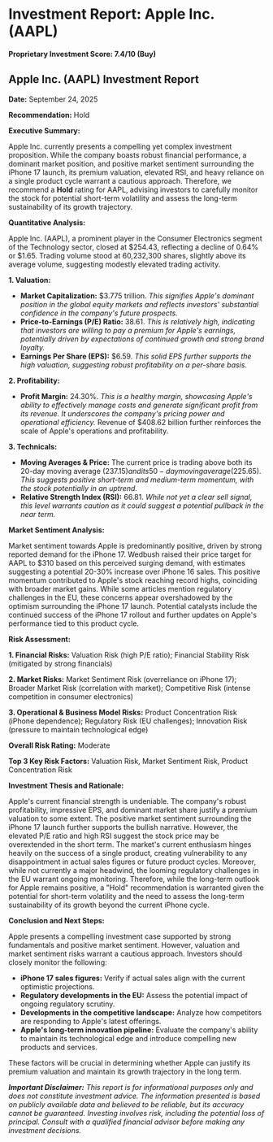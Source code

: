 # Investment Report: Apple Inc. (AAPL)

**Proprietary Investment Score: 7.4/10 (Buy)**

## Apple Inc. (AAPL) Investment Report

**Date:** September 24, 2025

**Recommendation:** Hold

**Executive Summary:**

Apple Inc. currently presents a compelling yet complex investment proposition.  While the company boasts robust financial performance, a dominant market position, and positive market sentiment surrounding the iPhone 17 launch, its premium valuation, elevated RSI, and heavy reliance on a single product cycle warrant a cautious approach.  Therefore, we recommend a **Hold** rating for AAPL, advising investors to carefully monitor the stock for potential short-term volatility and assess the long-term sustainability of its growth trajectory.

**Quantitative Analysis:**

Apple Inc. (AAPL), a prominent player in the Consumer Electronics segment of the Technology sector, closed at $254.43, reflecting a decline of 0.64% or $1.65. Trading volume stood at 60,232,300 shares, slightly above its average volume, suggesting modestly elevated trading activity.

**1. Valuation:**

* **Market Capitalization:** $3.775 trillion.  *_This signifies Apple's dominant position in the global equity markets and reflects investors' substantial confidence in the company's future prospects._*
* **Price-to-Earnings (P/E) Ratio:** 38.61. *_This is relatively high, indicating that investors are willing to pay a premium for Apple's earnings, potentially driven by expectations of continued growth and strong brand loyalty._*
* **Earnings Per Share (EPS):** $6.59. *_This solid EPS further supports the high valuation, suggesting robust profitability on a per-share basis._*

**2. Profitability:**

* **Profit Margin:** 24.30%. *_This is a healthy margin, showcasing Apple's ability to effectively manage costs and generate significant profit from its revenue.  It underscores the company's pricing power and operational efficiency._* Revenue of $408.62 billion further reinforces the scale of Apple's operations and profitability.


**3. Technicals:**

* **Moving Averages & Price:** The current price is trading above both its 20-day moving average ($237.15) and its 50-day moving average ($225.65). *_This suggests positive short-term and medium-term momentum, with the stock potentially in an uptrend._*
* **Relative Strength Index (RSI):** 66.81.  *_While not yet a clear sell signal, this level warrants caution as it could suggest a potential pullback in the near term._*


**Market Sentiment Analysis:**

Market sentiment towards Apple is predominantly positive, driven by strong reported demand for the iPhone 17.  Wedbush raised their price target for AAPL to $310 based on this perceived surging demand, with estimates suggesting a potential 20-30% increase over iPhone 16 sales.  This positive momentum contributed to Apple's stock reaching record highs, coinciding with broader market gains. While some articles mention regulatory challenges in the EU, these concerns appear overshadowed by the optimism surrounding the iPhone 17 launch.  Potential catalysts include the continued success of the iPhone 17 rollout and further updates on Apple's performance tied to this product cycle.

**Risk Assessment:**

**1. Financial Risks:** Valuation Risk (high P/E ratio); Financial Stability Risk (mitigated by strong financials)

**2. Market Risks:** Market Sentiment Risk (overreliance on iPhone 17); Broader Market Risk (correlation with market); Competitive Risk (intense competition in consumer electronics)

**3. Operational & Business Model Risks:** Product Concentration Risk (iPhone dependence); Regulatory Risk (EU challenges); Innovation Risk (pressure to maintain technological edge)

**Overall Risk Rating:** Moderate

**Top 3 Key Risk Factors:** Valuation Risk, Market Sentiment Risk, Product Concentration Risk


**Investment Thesis and Rationale:**

Apple's current financial strength is undeniable.  The company's robust profitability, impressive EPS, and dominant market share justify a premium valuation to some extent. The positive market sentiment surrounding the iPhone 17 launch further supports the bullish narrative.  However, the elevated P/E ratio and high RSI suggest the stock price may be overextended in the short term.  The market's current enthusiasm hinges heavily on the success of a single product, creating vulnerability to any disappointment in actual sales figures or future product cycles.  Moreover, while not currently a major headwind, the looming regulatory challenges in the EU warrant ongoing monitoring.  Therefore, while the long-term outlook for Apple remains positive,  a "Hold" recommendation is warranted given the potential for short-term volatility and the need to assess the long-term sustainability of its growth beyond the current iPhone cycle.

**Conclusion and Next Steps:**

Apple presents a compelling investment case supported by strong fundamentals and positive market sentiment. However,  valuation and market sentiment risks warrant a cautious approach. Investors should closely monitor the following:

* **iPhone 17 sales figures:**  Verify if actual sales align with the current optimistic projections.
* **Regulatory developments in the EU:**  Assess the potential impact of ongoing regulatory scrutiny.
* **Developments in the competitive landscape:**  Analyze how competitors are responding to Apple's latest offerings.
* **Apple's long-term innovation pipeline:**  Evaluate the company's ability to maintain its technological edge and introduce compelling new products and services.

These factors will be crucial in determining whether Apple can justify its premium valuation and maintain its growth trajectory in the long term.


***Important Disclaimer:** This report is for informational purposes only and does not constitute investment advice.  The information presented is based on publicly available data and believed to be reliable, but its accuracy cannot be guaranteed.  Investing involves risk, including the potential loss of principal.  Consult with a qualified financial advisor before making any investment decisions.*
